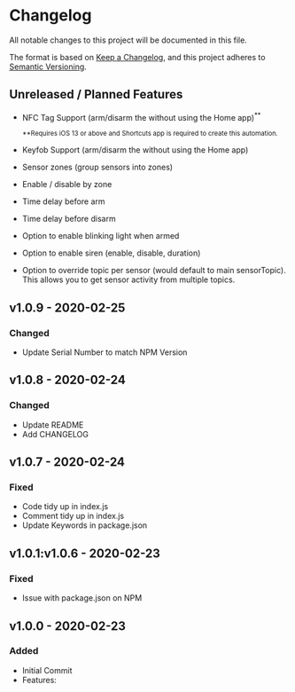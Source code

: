 # Changelog

All notable changes to this project will be documented in this file.

The format is based on [Keep a Changelog](https://keepachangelog.com/en/1.0.0/),
and this project adheres to [Semantic Versioning](https://semver.org/spec/v2.0.0.html).

## Unreleased / Planned Features
- NFC Tag Support (arm/disarm the without using the Home app)<sup>**</sup>

    <sup>**Requires iOS 13 or above and Shortcuts app is required to create this automation.</sup>
- Keyfob Support (arm/disarm the without using the Home app)
- Sensor zones (group sensors into zones)
- Enable / disable by zone
- Time delay before arm
- Time delay before disarm
- Option to enable blinking light when armed
- Option to enable siren (enable, disable, duration)
- Option to override topic per sensor (would default to main sensorTopic). This allows you to get sensor activity from multiple topics.

## v1.0.9 - 2020-02-25
### Changed
- Update Serial Number to match NPM Version

## v1.0.8 - 2020-02-24
### Changed
- Update README
- Add CHANGELOG

## v1.0.7 - 2020-02-24
### Fixed
- Code tidy up in index.js
- Comment tidy up in index.js
- Update Keywords in package.json

## v1.0.1:v1.0.6 - 2020-02-23
### Fixed
- Issue with package.json on NPM

## v1.0.0 - 2020-02-23
### Added
- Initial Commit
- Features:
